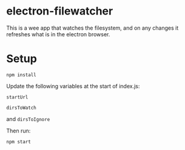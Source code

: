 # electron-filewatcher

This is a wee app that watches the filesystem, and on any changes it refreshes what is in the electron browser.


# Setup

`npm install`

Update the following variables at the start of index.js:

`startUrl`

`dirsToWatch`

and `dirsToIgnore`


Then run:

`npm start`
